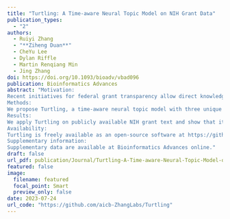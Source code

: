 ```yaml
---
title: "Turtling: A Time-aware Neural Topic Model on NIH Grant Data"
publication_types:
  - "2"
authors:
  - Ruiyi Zhang
  - "**Ziheng Duan**"
  - CheYu Lee
  - Dylan Riffle
  - Martin Renqiang Min
  - Jing Zhang
doi: https://doi.org/10.1093/bioadv/vbad096
publication: Bioinformatics Advances
abstract: "Motivation:
Recent initiatives for federal grant transparency allow direct knowledge extraction from large volumes of grant texts, serving as a powerful alternative to traditional surveys. However, its computational modeling is challenging as grants are usually multifaceted with constantly-evolving topics.
Methods:
We propose Turtling, a time-aware neural topic model with three unique characteristics. Firstly, Turtling employs pre-trained biomedical word embedding to extract research topics. Secondly, it leverages a probabilistic time-series model to allow smooth and coherent topic evolution. Lastly, Turtling leverages additional topic diversity loss and funding institute classification loss to improve topic quality and facilitate funding institute prediction.
Results:
We apply Turtling on publicly available NIH grant text and show that it significantly outperforms other methods on topic quality metrics. We also demonstrate that Turtling can provide insights into research topic evolution by detecting topic trends across decades. In summary, Turtling may be a valuable tool for grant text analysis.
Availability:
Turtling is freely available as an open-source software at https://github.com/aicb-ZhangLabs/Turtling
Supplementary information:
Supplementary data are available at Bioinformatics Advances online."
draft: false
url_pdf: publication/Journal/Turtling-A-Time-aware-Neural-Topic-Model-on-NIH-Grant-Data/vbad096.pdf
featured: false
image:
  filename: featured
  focal_point: Smart
  preview_only: false
date: 2023-07-24
url_code: "https://github.com/aicb-ZhangLabs/Turtling"
---
```

